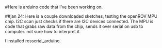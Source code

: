 #Here is arduino code that I've been working on. 

##jan 24: 
Here is a couple downloaded sketches, testing the openROV MPU chip. 
I2C scan just checks if there are I2C devices connected. 
The MPU is code that grabs raw data from the chip, sends it over serial on usb
to computer. not sure how to interpret it.

I installed rosserial_arduino. 

